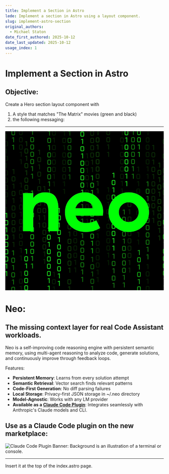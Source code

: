 ```yaml
---
title: Implement a Section in Astro
lede: Implement a section in Astro using a layout component.
slug: implement-astro-section
original_authors: 
  - Michael Staton
date_first_authored: 2025-10-12
date_last_updated: 2025-10-12
usage_index: 1
---
```


# Implement a Section in Astro

## Objective:
Create a Hero section layout component with 
1. A style that matches "The Matrix" movies (green and black)
2. the following messaging:

***
![Neo AppIcon: A logo icon for Neo, designed to riff off the matrix.](public/appIcon__Neo.webp)
# Neo: 
## The missing context layer for real Code Assistant workloads.

Neo is a self-improving code reasoning engine with persistent semantic memory, using multi-agent reasoning to analyze code, generate solutions, and continuously improve through feedback loops.

Features:
- **Persistent Memory**: Learns from every solution attempt
- **Semantic Retrieval**: Vector search finds relevant patterns
- **Code-First Generation**: No diff parsing failures
- **Local Storage**: Privacy-first JSON storage in ~/.neo directory
- **Model-Agnostic**: Works with any LM provider
- **Available as a [Claude Code Plugin](#claude-code-plugin)**: Integrates seamlessly with Anthropic's Claude models and CLI.

## Use as a Claude Code plugin on the new marketplace:
![Claude Code Plugin Banner: Background is an illustration of a terminal or console.](https://ik.imagekit.io/xvpgfijuw/parslee/bannerFor__Claude-Code.webp)
***

Insert it at the top of the index.astro page.







